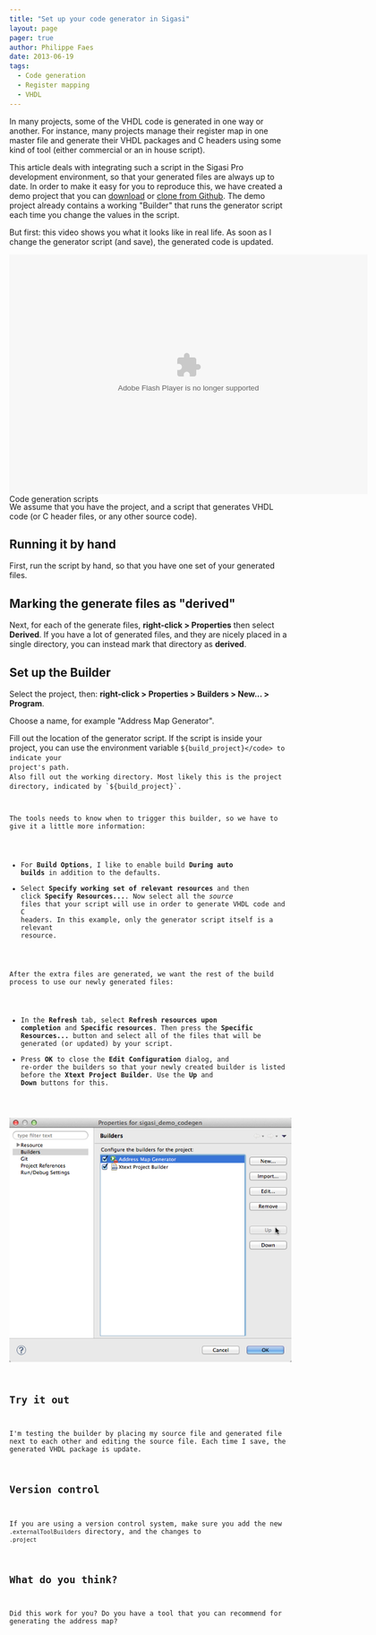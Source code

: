 ```yaml
---
title: "Set up your code generator in Sigasi"
layout: page 
pager: true
author: Philippe Faes
date: 2013-06-19
tags: 
  - Code generation
  - Register mapping
  - VHDL
---
```

In many projects, some of the VHDL code is generated in one way or another. For instance, many projects manage their register map in one master file and generate their  VHDL packages and C headers using some kind of tool (either commercial or an in house script).

This article deals with integrating such a script in the Sigasi Pro development environment, so that your generated files are always up to date. In order to make it easy for you to reproduce this, we have created a demo project that you can <a href="https://github.com/philippefaes/sigasi_demo_codegen/archive/master.zip">download</a> or <a href="https://github.com/philippefaes/sigasi_demo_codegen">clone from Github</a>. The demo project already contains a working "Builder" that runs the generator script each time you change the values in the script.

But first: this video shows you what it looks like in real life. As soon as I change the generator script (and save), the generated code is updated.

<div id="wistia_gi58zr86jk" class="wistia_embed" style="width:640px;height:428px;" data-video-width="640" data-video-height="400"><div itemprop="video" itemscope itemtype="http://schema.org/VideoObject"><meta itemprop="duration" content="PT39S" /><meta itemprop="thumbnailUrl" content="http://embed.wistia.com/deliveries/88302719dc80925a39b2c191599ef2bacb546b7b.bin" /><meta itemprop="contentURL" content="http://embed.wistia.com/deliveries/cc364c0aad2ab6bac7a18aa5e07511531a5e9290.bin" /><meta itemprop="embedURL" content="http://embed.wistia.com/flash/embed_player_v2.0.swf?2013-05-14&controlsVisibleOnLoad=true&mediaDuration=39.066&stillUrl=http%3A%2F%2Fembed.wistia.com%2Fdeliveries%2F88302719dc80925a39b2c191599ef2bacb546b7b.jpg%3Fimage_crop_resized%3D640x400&unbufferedSeek=true&videoUrl=http%3A%2F%2Fembed.wistia.com%2Fdeliveries%2Fcc364c0aad2ab6bac7a18aa5e07511531a5e9290.bin" /><meta itemprop="uploadDate" content="2013-06-26T13:07:36Z" /><object id="wistia_gi58zr86jk_seo" classid="clsid:D27CDB6E-AE6D-11cf-96B8-444553540000" style="display:block;height:428px;position:relative;width:640px;"><param name="movie" value="http://embed.wistia.com/flash/embed_player_v2.0.swf?2013-05-14"></param><param name="allowfullscreen" value="true"></param><param name="allowscriptaccess" value="always"></param><param name="bgcolor" value="#000000"></param><param name="wmode" value="opaque"></param><param name="flashvars" value="controlsVisibleOnLoad=true&mediaDuration=39.066&stillUrl=http%3A%2F%2Fembed.wistia.com%2Fdeliveries%2F88302719dc80925a39b2c191599ef2bacb546b7b.jpg%3Fimage_crop_resized%3D640x400&unbufferedSeek=true&videoUrl=http%3A%2F%2Fembed.wistia.com%2Fdeliveries%2Fcc364c0aad2ab6bac7a18aa5e07511531a5e9290.bin"></param><embed src="http://embed.wistia.com/flash/embed_player_v2.0.swf?2013-05-14" allowfullscreen="true" allowscriptaccess="always" bgcolor=#000000 flashvars="controlsVisibleOnLoad=true&mediaDuration=39.066&stillUrl=http%3A%2F%2Fembed.wistia.com%2Fdeliveries%2F88302719dc80925a39b2c191599ef2bacb546b7b.jpg%3Fimage_crop_resized%3D640x400&unbufferedSeek=true&videoUrl=http%3A%2F%2Fembed.wistia.com%2Fdeliveries%2Fcc364c0aad2ab6bac7a18aa5e07511531a5e9290.bin" name="wistia_gi58zr86jk_html" style="display:block;height:100%;position:relative;width:100%;" type="application/x-shockwave-flash" wmode="opaque"></embed></object><noscript itemprop="description">Code generation scripts</noscript></div></div>
<script charset="ISO-8859-1" src="http://fast.wistia.com/static/concat/E-v1%2Csocialbar-v1.js"></script>
<script>
wistiaEmbed = Wistia.embed("gi58zr86jk", {
  version: "v1",
  videoWidth: 640,
  videoHeight: 400,
  controlsVisibleOnLoad: true,
  plugin: {
    "socialbar-v1": {
      buttons: "embed-twitter-linkedIn-googlePlus-facebook"
    }
  }
});
</script>
<script charset="ISO-8859-1" src="http://fast.wistia.com/embed/medias/gi58zr86jk/metadata.js"></script>


We assume that you have the project, and a script that generates VHDL code (or C header files, or any other source code).

## Running it by hand

First, run the script by hand, so that you have one set of your generated files.

## Marking the generate files as "derived"

Next, for each of the generate files, **right-click > Properties** then select **Derived**. If you have a lot of generated files, and they are nicely placed in a single directory, you can instead mark that directory as **derived**.

## Set up the Builder

Select the project, then: **right-click > Properties > Builders > New... > Program**.

Choose a name, for example "Address Map Generator".

Fill out the location of the generator script. If the script is inside your project, you can use the environment variable <code>${build_project}</code> to indicate your project's path.
Also fill out the working directory. Most likely this is the project directory, indicated by `${build_project}`.

The tools needs to know when to trigger this builder, so we have to give it a little more information:

* For <b>Build Options</b>, I like to enable build <b>During auto builds</b> in addition to the defaults.
* Select <b>Specify working set of relevant resources</b> and then click <b>Specify Resources...</b>. Now select all the <em>source</em> files that your script will use in order to generate VHDL code and C headers. In this example, only the generator script itself is a relevant resource.


After the extra files are generated, we want the rest of the build process to use our newly generated files:

* In the <b>Refresh</b> tab, select <b>Refresh resources upon completion</b> and <b>Specific resources</b>. Then press the <b>Specific Resources...</b> button and select all of the files that will be generated (or updated) by your script.
* Press <b>OK</b> to close the <b>Edit Configuration</b> dialog, and re-order the builders so that your newly created builder is listed before the <b>Xtext Project Builder</b>. Use the <b>Up</b> and <b>Down</b> buttons for this.

![Sort builders](images/sort_builders.png "Sort builders")

## Try it out

I'm testing the builder by placing my source file and generated file next to each other and editing the source file. Each time I save, the generated VHDL package is update.

## Version control

If you are using a version control system, make sure you add the new `.externalToolBuilders` directory, and the changes to `.project`


## What do you think?

Did this work for you? Do you have a tool that you can recommend for generating the address map?
